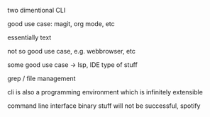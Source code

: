 two dimentional CLI

good use case: magit, org mode, etc

essentially text

not so good use case, e.g. webbrowser, etc

some good use case -> lsp, IDE type of stuff

grep / file management

cli is also a programming environment which is infinitely extensible

command line interface binary stuff will not be successful, spotify